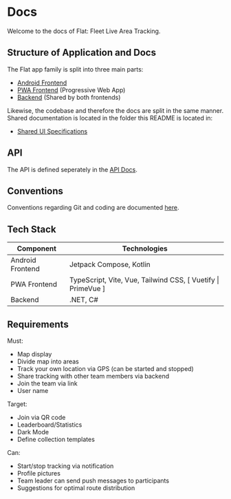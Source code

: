 # Docs

Welcome to the docs of Flat: Fleet Live Area Tracking.

## Structure of Application and Docs

The Flat app family is split into three main parts:

-   [Android Frontend](/docs/frontend-android/README.md)
-   [PWA Frontend](/docs/frontend-pwa/README.md) (Progressive Web App)
-   [Backend](/docs/backend/README.md) (Shared by both frontends)

Likewise, the codebase and therefore the docs are split in the same manner.
Shared documentation is located in the folder this README is located in:

-   [Shared UI Specifications](/docs/ui.md)

## API

The API is defined seperately in the [API Docs](/docs/api.md).

## Conventions

Conventions regarding Git and coding are documented [here](/docs/conventions.md).

## Tech Stack

| Component        | Technologies                                                 |
| ---------------- | ------------------------------------------------------------ |
| Android Frontend | Jetpack Compose, Kotlin                                      |
| PWA Frontend     | TypeScript, Vite, Vue, Tailwind CSS, [ Vuetify \| PrimeVue ] |
| Backend          | .NET, C#                                                     |

## Requirements

Must:

-   Map display
-   Divide map into areas
-   Track your own location via GPS (can be started and stopped)
-   Share tracking with other team members via backend
-   Join the team via link
-   User name

Target:

-   Join via QR code
-   Leaderboard/Statistics
-   Dark Mode
-   Define collection templates

Can:

-   Start/stop tracking via notification
-   Profile pictures
-   Team leader can send push messages to participants
-   Suggestions for optimal route distribution

